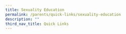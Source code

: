 ```yaml
---
title: Sexuality Education
permalink: /parents/quick-links/sexuality-education
description: ""
third_nav_title: Quick Links
---
```


